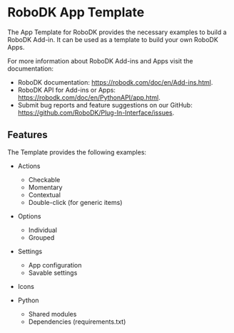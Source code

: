 # RoboDK App Template

The App Template for RoboDK provides the necessary examples to build a RoboDK Add-in.
It can be used as a template to build your own RoboDK Apps.

For more information about RoboDK Add-ins and Apps visit the documentation:

- RoboDK documentation: <https://robodk.com/doc/en/Add-ins.html>.
- RoboDK API for Add-ins or Apps: <https://robodk.com/doc/en/PythonAPI/app.html>.
- Submit bug reports and feature suggestions on our GitHub: <https://github.com/RoboDK/Plug-In-Interface/issues>.

## Features

The Template provides the following examples:

- Actions
  - Checkable
  - Momentary
  - Contextual
  - Double-click (for generic items)

- Options
  - Individual
  - Grouped

- Settings
  - App configuration
  - Savable settings

- Icons

- Python
  - Shared modules
  - Dependencies (requirements.txt)
